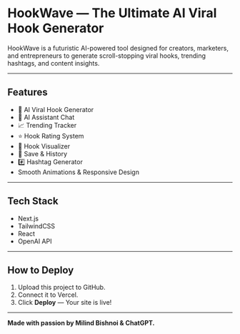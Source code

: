 # HookWave — The Ultimate AI Viral Hook Generator

HookWave is a futuristic AI-powered tool designed for creators, marketers, and entrepreneurs to generate scroll-stopping viral hooks, trending hashtags, and content insights.

---

## Features

- 🚀 AI Viral Hook Generator
- 💬 AI Assistant Chat
- 📈 Trending Tracker
- ⭐ Hook Rating System
- 🧠 Hook Visualizer
- 💾 Save & History
- #️⃣ Hashtag Generator
- Smooth Animations & Responsive Design

---

## Tech Stack

- Next.js  
- TailwindCSS  
- React  
- OpenAI API

---

## How to Deploy

1. Upload this project to GitHub.
2. Connect it to Vercel.
3. Click **Deploy** — Your site is live!

---

**Made with passion by Milind Bishnoi & ChatGPT.**
